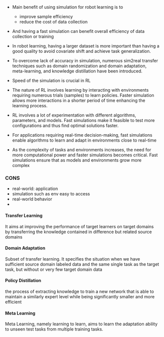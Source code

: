 - Main benefit of using simulation for robot learning is to
	- improve sample efficiency
	- reduce the cost of data collection
- And having a fast simulation can benefit overall efficiency of data collection or training
- In robot learning, having a larger dataset is more important than having a good quality to avoid covariate shift and achieve task generalization. 
- To overcome lack of accuracy in simulation, numerous sim2real transfer techniques such as domain randomization and domain adaptation, meta-learning, and knowledge distillation have been introduced.  

- Speed of the simulation is crucial in RL
- The nature of RL involves learning by interacting with environments requiring numerous trials (samples) to learn policies. Faster simulation allows more interactions in a shorter period of time enhancing the learning process.
- RL involves a lot of experimentation with different algorithms, parameters, and models. Fast simulations make it feasible to test more configurations and thus find optimal solutions faster.
- For applications requiring real-time decision-making,  fast simulations enable algorithms to learn and adapt in environments close to real-time
- As the complexity of tasks and environments increases, the need for more computational power and faster simulations becomes critical. Fast simulations ensure that as models and environments grow more complex


### CONS
- real-world: application 
- simulation such as env easy to access
- real-world behavior
- 



#### Transfer Learning
It aims at improving the performance of target learners on target domains by transferring the knowledge contained in difference but related source domains

#### Domain Adaptation
Subset of transfer learning. It specifies the situation when we have sufficient source domain labeled data and the same single task as the target task, but without or very few target domain data

#### Policy Distillation
 the process of extracting knowledge to train a new network that is able to maintain a similarly expert level while being significantly smaller and more efficient

#### Meta Learning
Meta Learning, namely learning to learn, aims to learn the adaptation ability to unseen test tasks from multiple training tasks.